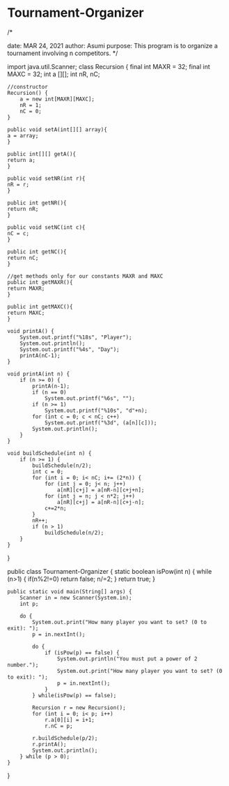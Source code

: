 # Tournament-Organizer
/*

date: MAR 24, 2021
author: Asumi
purpose: This program is to organize a tournament involving n competitors.
*/

import java.util.Scanner;
class Recursion {
    final int MAXR = 32; 
    final int MAXC = 32;
    int a [][]; 
    int nR, nC;

    //constructor
    Recursion() {
        a = new int[MAXR][MAXC];
        nR = 1;
        nC = 0;
    }

    public void setA(int[][] array){
	a = array;
    }

    public int[][] getA(){
	return a;
    }

    public void setNR(int r){
	nR = r;
    }
   
    public int getNR(){
	return nR;
    }

    public void setNC(int c){
	nC = c;
    }
   
    public int getNC(){
	return nC;
    }

    //get methods only for our constants MAXR and MAXC
    public int getMAXR(){
	return MAXR;
    }
    
    public int getMAXC(){
	return MAXC;
    }

    void printA() {
        System.out.printf("%18s", "Player");
        System.out.println();
        System.out.printf("%4s", "Day");
        printA(nC-1);
    }

    void printA(int n) {
        if (n >= 0) {
            printA(n-1);
            if (n == 0)
                System.out.printf("%6s", "");
            if (n >= 1)
                System.out.printf("%10s", "d"+n);
            for (int c = 0; c < nC; c++)
                System.out.printf("%3d", (a[n][c]));
            System.out.println();
        }
    }
    
    void buildSchedule(int n) {
        if (n >= 1) {
            buildSchedule(n/2);
            int c = 0;
            for (int i = 0; i< nC; i+= (2*n)) {
                for (int j = 0; j< n; j++)
                    a[nR][c+j] = a[nR-n][c+j+n];
                for (int j = n; j < n*2; j++)
                    a[nR][c+j] = a[nR-n][c+j-n];
                c+=2*n;
            }
            nR++;
            if (n > 1)
                buildSchedule(n/2);
        }
    }
}

public class Tournament-Organizer {
    static boolean isPow(int n) {
        while (n>1) {
            if(n%2!=0)
                return false;
            n/=2;
        }
        return true;
    }

    public static void main(String[] args) {
        Scanner in = new Scanner(System.in);
        int p;
        
        do {
            System.out.print("How many player you want to set? (0 to exit): ");
            p = in.nextInt();

            do {
                if (isPow(p) == false) {
                    System.out.println("You must put a power of 2 number.");
                    System.out.print("How many player you want to set? (0 to exit): ");
                    p = in.nextInt();
                }
            } while(isPow(p) == false);

            Recursion r = new Recursion();
            for (int i = 0; i< p; i++)
                r.a[0][i] = i+1;
                r.nC = p;

            r.buildSchedule(p/2);
            r.printA();
            System.out.println();
        } while (p > 0);
    }
}
